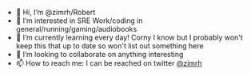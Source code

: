 - 👋 Hi, I’m @zimrh/Robert
- 👀 I’m interested in SRE Work/coding in general/running/gaming/audiobooks
- 🌱 I’m currently learning every day! Corny I know but I probably won't keep this that up to date so won't list out something here
- 💞️ I’m looking to collaborate on anything interesting
- 📫 How to reach me: I can be reached on twitter [@zimrh](https://twitter.com/zimrh)

<!---
zimrh/zimrh is a ✨ special ✨ repository because its `README.md` (this file) appears on your GitHub profile.
You can click the Preview link to take a look at your changes.
--->
